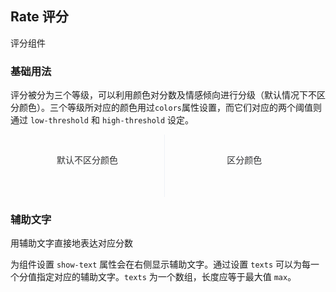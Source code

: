 <script>
  export default {
    data() {
      return {
        value1: null,
        value2: null,
        value3: null,
        value4: null,
        value5: 3.7
      };
    },
    mounted() {
      this.$nextTick(() => {
        let firstDemo = document.querySelector('.source');
        firstDemo.style.padding = '0';
      });
    }
  }
</script>
<style lang="scss" scoped>
  .block {
    padding: 30px 0;
    text-align: center;
    border-right: solid 1px #EFF2F6;
    display: inline-block;
    width: 49%;
    box-sizing: border-box;
    &:last-child {
      border-right: none;
    }
  }

  .demonstration {
    display: block;
    color: #303133;
    font-size: 14px;
    margin-bottom: 20px;
  }
</style>

## Rate 评分

评分组件

### 基础用法

评分被分为三个等级，可以利用颜色对分数及情感倾向进行分级（默认情况下不区分颜色）。三个等级所对应的颜色用过`colors`属性设置，而它们对应的两个阈值则通过 `low-threshold` 和 `high-threshold` 设定。

<el-card shadow="hover">
  <div class="block">
    <span class="demonstration">默认不区分颜色</span>
    <el-rate v-model="value1"></el-rate>
  </div>
  <div class="block">
    <span class="demonstration">区分颜色</span>
    <el-rate
      v-model="value2"
      :colors="['#99A9BF', '#F7BA2A', '#FF9900']">
    </el-rate>
  </div>
</el-card>

### 辅助文字

用辅助文字直接地表达对应分数

为组件设置 `show-text` 属性会在右侧显示辅助文字。通过设置 `texts` 可以为每一个分值指定对应的辅助文字。`texts` 为一个数组，长度应等于最大值 `max`。

<el-card shadow="hover">
<el-rate
  v-model="value3"
  show-text>
</el-rate>
</el-card>
